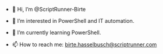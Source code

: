 - 👋 Hi, I’m @ScriptRunner-Birte
- 👀 I’m interested in PowerShell and IT automation.
- 🌱 I’m currently learning PowerShell.

- 📫 How to reach me: birte.hasselbusch@scriptrunner.com 

<!---
ScriptRunner-Birte/ScriptRunner-Birte is a ✨ special ✨ repository because its `README.md` (this file) appears on your GitHub profile.
You can click the Preview link to take a look at your changes.
--->

